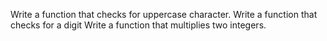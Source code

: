 Write a function that checks for uppercase character.
Write a function that checks for a digit
Write a function that multiplies two integers.
